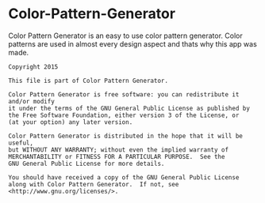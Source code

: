 # Color-Pattern-Generator
Color Pattern Generator is an easy to use color pattern generator. Color patterns are used in almost every design aspect and thats why this app was made.


    Copyright 2015     

    This file is part of Color Pattern Generator.

    Color Pattern Generator is free software: you can redistribute it and/or modify
    it under the terms of the GNU General Public License as published by
    the Free Software Foundation, either version 3 of the License, or
    (at your option) any later version.

    Color Pattern Generator is distributed in the hope that it will be useful,
    but WITHOUT ANY WARRANTY; without even the implied warranty of
    MERCHANTABILITY or FITNESS FOR A PARTICULAR PURPOSE.  See the
    GNU General Public License for more details.

    You should have received a copy of the GNU General Public License
    along with Color Pattern Generator.  If not, see <http://www.gnu.org/licenses/>.

	
